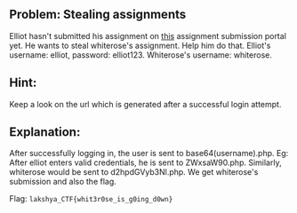 ## Problem: Stealing assignments

Elliot hasn't submitted his assignment on <a href="">this</a> assignment submission portal yet. He wants to steal whiterose's assignment. Help him do that. Elliot's username: elliot, password: elliot123. Whiterose's username: whiterose.

## Hint:

Keep a look on the url which is generated after a successful login attempt. 

## Explanation:

After successfully logging in, the user is sent to base64(username).php. Eg: After elliot enters valid credentials, he is sent to ZWxsaW90.php. Similarly, whiterose would be sent to d2hpdGVyb3Nl.php. We get whiterose's submission and also the flag.

Flag: `lakshya_CTF{whit3r0se_is_g0ing_d0wn}`


